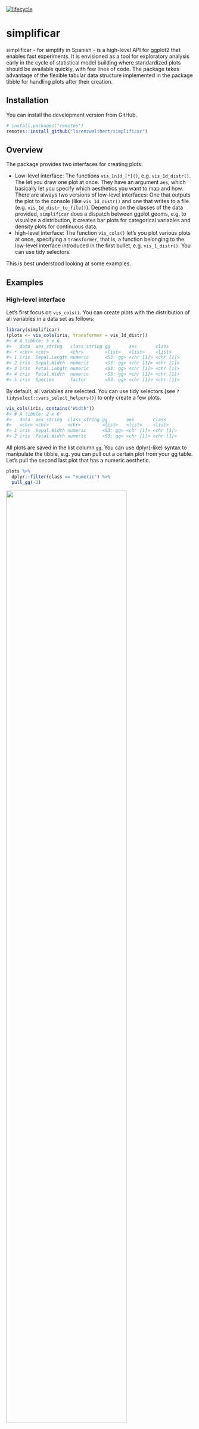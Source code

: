 
[![lifecycle](https://img.shields.io/badge/lifecycle-experimental-orange.svg)](https://www.tidyverse.org/life%20cycle/#experimental)

<!-- README.md is generated from README.Rmd. Please edit that file -->

# simplificar

simplificar - for simplify in Spanish - is a high-level API for ggplot2
that enables fast experiments. It is envisioned as a tool for
exploratory analysis early in the cycle of statistical model building
where standardized plots should be available quickly, with few lines of
code. The package takes advantage of the flexible tabular data structure
implemented in the package tibble for handling plots after their
creation.

## Installation

You can install the development version from GitHub.

``` r
# install.packages("remotes")
remotes::install_github("lorenzwalthert/simplificar")
```

## Overview

The package provides two interfaces for creating plots:

  - Low-level interface: The functions `vis_[n]d_[*]()`, e.g.
    `vis_1d_distr()`. The let you draw one plot at once. They have an
    argument `aes`, which basically let you specify which aesthetics you
    want to map and how. There are always two versions of low-level
    interfaces: One that outputs the plot to the console (like
    `vis_1d_distr()` and one that writes to a file (e.g.
    `vis_1d_distr_to_file()`). Depending on the classes of the data
    provided, `simplificar` does a dispatch between ggplot geoms,
    e.g. to visualize a distribution, it creates bar plots for
    categorical variables and density plots for continuous data.
  - high-level interface: The function `vis_cols()` let’s you plot
    various plots at once, specifying a `transformer`, that is, a
    function belonging to the low-level interface introduced in the
    first bullet, e.g. `vis_1_distr()`. You can use tidy selectors.

This is best understood looking at some examples.

## Examples

### High-level interface

Let’s first focus on `vis_cols()`. You can create plots with the
distribution of all variables in a data set as follows:

``` r
library(simplificar)
(plots <- vis_cols(iris, transformer = vis_1d_distr))
#> # A tibble: 5 x 6
#>   data  aes_string   class_string gg       aes       class    
#> * <chr> <chr>        <chr>        <list>   <list>    <list>   
#> 1 iris  Sepal.Length numeric      <S3: gg> <chr [1]> <chr [1]>
#> 2 iris  Sepal.Width  numeric      <S3: gg> <chr [1]> <chr [1]>
#> 3 iris  Petal.Length numeric      <S3: gg> <chr [1]> <chr [1]>
#> 4 iris  Petal.Width  numeric      <S3: gg> <chr [1]> <chr [1]>
#> 5 iris  Species      factor       <S3: gg> <chr [1]> <chr [1]>
```

By default, all variables are selected. You can use tidy selectors (see
`?tidyselect::vars_select_helpers()`) to only create a few plots.

``` r
vis_cols(iris, contains("Width"))
#> # A tibble: 2 x 6
#>   data  aes_string  class_string gg       aes       class    
#>   <chr> <chr>       <chr>        <list>   <list>    <list>   
#> 1 iris  Sepal.Width numeric      <S3: gg> <chr [1]> <chr [1]>
#> 2 iris  Petal.Width numeric      <S3: gg> <chr [1]> <chr [1]>
```

All plots are saved in the list column `gg`. You can use dplyr(-like)
syntax to manipulate the tibble, e.g. you can pull out a certain plot
from your gg table. Let’s pull the second last plot that has a numeric
aesthetic.

``` r
plots %>%
  dplyr::filter(class == "numeric") %>%
  pull_gg(-2)
```

<img src="man/figures/README-unnamed-chunk-4-1.png" width="80%" />

Note that in case a visualization has multiple columns, each of them is
stored in a separate vector in the list column `aes`, The same is true
for the class attribute. This might be helpful for filtering (see
below).

You can patch different visualizations into one.

``` r
plots %>%
  merge_vis()
```

<img src="man/figures/README-unnamed-chunk-5-1.png" width="80%" />

You can apply arbitrary transformations to one or multiple columns with
`transform_cols`(). Further arguments to the transformer are passed at
the last position (via `...`). Here, we can use `readr::parse_factor()`
for save factor parsing.

``` r
mtcars_converted  <- mtcars %>%
  transform_cols(c("vs", "am"), transformer = "readr::parse_factor", levels = 1:0) %>%
  transform_cols(c("cyl"), transformer = "readr::parse_factor", levels = c(4, 6, 8))
```

For ggplot2, it is essential to use the correct class for each variable,
otherwise, the plot may not look as expected. On top of that,
`simplificar` offers an additional automatic dispatch layer. E.g. if we
want to create a scatter plot for categorical variables, `simplificar`
uses `ggplot2::geom_jitter()` instead of `ggplot::geom_point()`. Just
adapt the transformer argument (defaults to `vis_1d_distr()`) to the
desired transformation to create a scatter plot. Again, you can use tidy
selectors.

``` r
multiple_vis <- mtcars_converted %>%
  vis_cols(vs, contains("hp"), "cyl", transformer = vis_2d_point) 

multiple_vis
#> # A tibble: 3 x 6
#>   data  aes_string class_string    gg       aes       class    
#>   <chr> <chr>      <chr>           <list>   <list>    <list>   
#> 1 .     vs, hp     factor, numeric <S3: gg> <chr [2]> <chr [2]>
#> 2 .     vs, cyl    factor, factor  <S3: gg> <chr [2]> <chr [2]>
#> 3 .     hp, cyl    numeric, factor <S3: gg> <chr [2]> <chr [2]>

multiple_vis %>%
  merge_vis(ncol = 3)
```

<img src="man/figures/README-unnamed-chunk-7-1.png" width="80%" />

As shown above, if you supply more arguments to `vis_cols()` than the
indicated transformer has dimensions, it simply crates all combinations.
This is really useful if you want to create many plots.

### Low-level interface

If you need more control over the visualizations you create, you can use
the low-level interface.

For example, in the above plot in the middle, you may don’t want the
jitter effect to be so strong. Therefore, use the transformer directly
and pass additional arguments that should go into the ggplot geom (in
our case `ggplot2::gemo_jitter()`) via
`...`.

``` r
vis_2d_point(mtcars_converted, c("vs", "cyl"), width = 0.1, height = 0.1) %>%
  pull_gg()
```

<img src="man/figures/README-unnamed-chunk-8-1.png" width="80%" />

We can also override the geom determined by the internal dispatch of
`simplicar` by specifying the geom argument ourself. Hence, we can use
the initial `mtcars` data set again and we don’t nee to rely on variable
class conversion to jitter the points. However, the way the axis are
labeled in the upper plot is a bit unfortunate. Recall that `pull_gg()`
returns a normal ggplot, so you can use the `+` operator to customize it
further.

``` r
# let's override the geom dispatch
disabled_geom_dispatch <- vis_2d_point(mtcars, c("vs", "cyl"), 
  geom = ggplot2::geom_jitter, width = 0.1, height = 0.1) %>%
  pull_gg()

# Also, we want nicer break points
custom_breaks <- disabled_geom_dispatch + 
  ggplot2::scale_x_continuous(breaks = c(0, 1))

# get back tabular format merge the visualizations. 
blow_gg(disabled_geom_dispatch, custom_breaks) %>%
  merge_vis(nrow = 2)
```

<img src="man/figures/README-unnamed-chunk-9-1.png" width="80%" />

Note that you can also use `purrr::partial(..., .first = FALSE)` and
per-fill some arguments of a low-level interface function and then feed
the new function into the high-level interface as your *adjusted*
transformer. Make sure you set `.first = FALSE`.

``` r
vis_2d_point_with_weak_jitter <- purrr::partial(vis_2d_point, 
  width = 0.1, height = 0.1, .first = FALSE
)
vis_cols(mtcars_converted, vs, cyl, hp,
  transformer = vis_2d_point_with_weak_jitter
)
#> # A tibble: 3 x 6
#>   data             aes_string class_string    gg       aes       class    
#>   <chr>            <chr>      <chr>           <list>   <list>    <list>   
#> 1 mtcars_converted vs, cyl    factor, factor  <S3: gg> <chr [2]> <chr [2]>
#> 2 mtcars_converted vs, hp     factor, numeric <S3: gg> <chr [2]> <chr [2]>
#> 3 mtcars_converted cyl, hp    factor, numeric <S3: gg> <chr [2]> <chr [2]>
```

Note that you the you can only pre-fill arguments that are not
determined by `vis_cols()`, i.e. you cant’ set `aes` and `names`.

As stated above, you can use standard `ggplot2` syntax to modify
existing plots. This is powerful in conjunction with mappers from the
`purrr` package. Below, we add a mean line to plot 2 and 3.

``` r
mtcars %>%
    vis_cols(vs, contains("hp"), "cyl", transformer = vis_2d_point) %>%
  dplyr::mutate(gg = purrr::map_at(.data$gg,c(2, 3), ~ .x + ggplot2::stat_summary(fun.y = mean, geom = "line"))) %>%
  pull_gg(2)
```

<img src="man/figures/README-unnamed-chunk-11-1.png" width="80%" />
